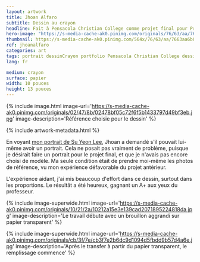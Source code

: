```yaml
---
layout: artwork
title: Jhoan Alfaro
subtitle: Dessin au crayon
headline: Fait à Pensacola Christian College comme projet final pour Princples of Drawing
hero-image: "https://s-media-cache-ak0.pinimg.com/originals/76/63/aa/7663aa6b8148a6fb848d4da29f79af61.jpg"
thumbnail: https://s-media-cache-ak0.pinimg.com/564x/76/63/aa/7663aa6b8148a6fb848d4da29f79af61.jpg
ref: jhoanalfaro
categories: art
tags: portrait dessinCrayon portfolio Pensacola Christian College dessin PrinciplesofDrawing
lang: fr

medium: crayon
surface: papier
width: 10 pouces
height: 13 pouces
---
```

{% include image.html image-url='https://s-media-cache-ak0.pinimg.com/originals/02/47/8b/02478bf05c72f6f5b1433797d49bf3eb.jpg' image-description='Référence choisie pour le dessin' %}

{% include artwork-metadata.html %}

En voyant <a href="http://denislabrecque.ca/artwork/2015/11/24/dessin-su-yeon.html">mon portrait de Su Yeon Lee</a>, Jhoan a demandé s'il pouvait lui-même avoir un portrait. Cela ne posait pas vraiment de problème, puisque je désirait faire un portrait pour le projet final, et que je n'avais pas encore choisi de modèle. Ma seule condition était de prendre moi-même les photos de référence, vu mon expérience défavorable du projet antérieur.

L'expérience aidant, j'ai mis beaucoup d'effort dans ce dessin, surtout dans les proportions. Le résultât a été heureux, gagnant un A+ aux yeux du professeur.

{% include image-superwide.html image-url='https://s-media-cache-ak0.pinimg.com/originals/10/21/2a/10212a15e3e139cad2071895224818da.jpg' image-description='Le travail débute avec un brouillon aggrandi sur papier transparent' %}

{% include image-superwide.html image-url='https://s-media-cache-ak0.pinimg.com/originals/cb/3f/7e/cb3f7e2b6dc9d1094d5fbdd9b57d4a6e.jpg' image-description='Après le transfer à partir du papier transparent, le remplissage commence' %}
